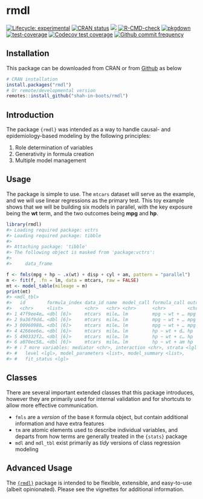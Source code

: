 
<!-- README.md is generated from README.Rmd. Please edit that file -->

# rmdl

<!-- badges: start -->

[![Lifecycle:
experimental](https://img.shields.io/badge/lifecycle-experimental-orange.svg)](https://lifecycle.r-lib.org/articles/stages.html#experimental)
[![CRAN
status](https://www.r-pkg.org/badges/version/rmdl)](https://CRAN.R-project.org/package=rmdl)
[![](http://cranlogs.r-pkg.org/badges/grand-total/rmdl?color=blue)](https://cran.r-project.org/package=rmdl)
[![R-CMD-check](https://github.com/shah-in-boots/rmdl/actions/workflows/R-CMD-check.yaml/badge.svg)](https://github.com/shah-in-boots/rmdl/actions/workflows/R-CMD-check.yaml)
[![pkgdown](https://github.com/shah-in-boots/rmdl/actions/workflows/pkgdown.yaml/badge.svg)](https://github.com/shah-in-boots/rmdl/actions/workflows/pkgdown.yaml)
[![test-coverage](https://github.com/shah-in-boots/rmdl/actions/workflows/test-coverage.yaml/badge.svg)](https://github.com/shah-in-boots/rmdl/actions/workflows/test-coverage.yaml)
[![Codecov test
coverage](https://codecov.io/gh/shah-in-boots/rmdl/branch/main/graph/badge.svg)](https://app.codecov.io/gh/shah-in-boots/rmdl?branch=main)
[![Github commit
frequency](https://img.shields.io/github/commit-activity/w/shah-in-boots/rmdl)](https://github.com/shah-in-boots/rmdl/graphs/commit-activity)
<!-- badges: end -->

## Installation

This package can be downloaded from CRAN or from
[Github](https://github.com/shah-in-boots/rmdl) as below

``` r
# CRAN installation
install.packages("rmdl")
# Or remote/developmental version
remotes::install_github("shah-in-boots/rmdl")
```

## Introduction

The package `{rmdl}` was intended as a way to handle causal- and
epidemiology-based modeling by the following principles:

1.  Role determination of variables
2.  Generativity in formula creation
3.  Multiple model management

## Usage

The package is simple to use. The `mtcars` dataset will serve as the
example, and we will use linear regressions as the primary test. This
toy example shows that we will be building six models in parallel, with
the key exposure being the **wt** term, and the two outcomes being
**mpg** and **hp**.

``` r
library(rmdl)
#> Loading required package: vctrs
#> Loading required package: tibble
#> 
#> Attaching package: 'tibble'
#> The following object is masked from 'package:vctrs':
#> 
#>     data_frame

f <- fmls(mpg + hp ~ .x(wt) + disp + cyl + am, pattern = "parallel")
m <- fit(f, .fn = lm, data = mtcars, raw = FALSE)
mt <- model_table(mileage = m)
print(mt)
#> <mdl_tbl>
#>   id        formula_index data_id name  model_call formula_call outcome exposure
#>   <chr>     <list>        <chr>   <chr> <chr>      <chr>        <chr>   <chr>   
#> 1 47f9ee4e… <dbl [6]>     mtcars  mile… lm         mpg ~ wt + … mpg     wt      
#> 2 9a36f9dd… <dbl [6]>     mtcars  mile… lm         mpg ~ wt + … mpg     wt      
#> 3 00960980… <dbl [6]>     mtcars  mile… lm         mpg ~ wt + … mpg     wt      
#> 4 4266ee6e… <dbl [6]>     mtcars  mile… lm         hp ~ wt + d… hp      wt      
#> 5 490332f2… <dbl [6]>     mtcars  mile… lm         hp ~ wt + c… hp      wt      
#> 6 a070ec58… <dbl [6]>     mtcars  mile… lm         hp ~ wt + am hp      wt      
#> # ℹ 7 more variables: mediator <chr>, interaction <chr>, strata <lgl>,
#> #   level <lgl>, model_parameters <list>, model_summary <list>,
#> #   fit_status <lgl>
```

## Classes

There are several important extended classes that this package
introduces, however they are primarily used for internal validation and
for shortcuts to allow more effective communication.

- `fmls` are a *version* of the base `R` formula object, but contain
  additional information and have extra features
- `tm` are atomic elements used to describe individual variables, and
  departs from how terms are generally treated in the `{stats}` package
- `mdl` and `mdl_tbl` exist primarily as *tidy* versions of class
  regression modeling

## Advanced Usage

The [`{rmdl}`](https://cran.r-project.org/package=rmdl) package is
intended to be flexible, extensible, and easy-to-use (albeit
opinionated). Please see the vignettes for additional information.
